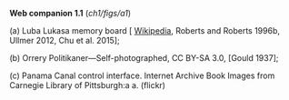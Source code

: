 **Web companion 1.1** (*ch1/figs/a1*)

(a) Luba Lukasa memory board 
   [
    [Wikipedia](https://en.wikipedia.org/wiki/Lukasa_(Luba)),
Roberts and Roberts 1996b, 
    Ullmer 2012,
    Chu et al. 2015]; 

(b) Orrery Politikaner—Self-photographed, CC BY-SA 3.0,
[Gould 1937]; 

(c) Panama Canal control interface. Internet Archive Book
Images from Carnegie Library of Pittsburgh:a
a. (flickr)
